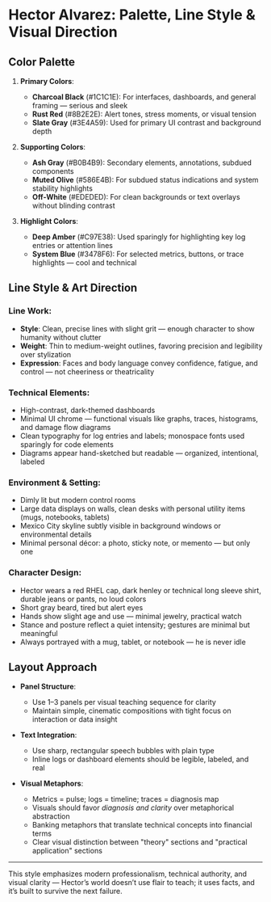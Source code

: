 # Hector Alvarez: Palette, Line Style & Visual Direction

## Color Palette

1. **Primary Colors**:
   - **Charcoal Black** (#1C1C1E): For interfaces, dashboards, and general framing — serious and sleek
   - **Rust Red** (#8B2E2E): Alert tones, stress moments, or visual tension
   - **Slate Gray** (#3E4A59): Used for primary UI contrast and background depth

2. **Supporting Colors**:
   - **Ash Gray** (#B0B4B9): Secondary elements, annotations, subdued components
   - **Muted Olive** (#586E4B): For subdued status indications and system stability highlights
   - **Off-White** (#EDEDED): For clean backgrounds or text overlays without blinding contrast

3. **Highlight Colors**:
   - **Deep Amber** (#C97E38): Used sparingly for highlighting key log entries or attention lines
   - **System Blue** (#3478F6): For selected metrics, buttons, or trace highlights — cool and technical

## Line Style & Art Direction

### Line Work:
- **Style**: Clean, precise lines with slight grit — enough character to show humanity without clutter
- **Weight**: Thin to medium-weight outlines, favoring precision and legibility over stylization
- **Expression**: Faces and body language convey confidence, fatigue, and control — not cheeriness or theatricality

### Technical Elements:
- High-contrast, dark-themed dashboards
- Minimal UI chrome — functional visuals like graphs, traces, histograms, and damage flow diagrams
- Clean typography for log entries and labels; monospace fonts used sparingly for code elements
- Diagrams appear hand-sketched but readable — organized, intentional, labeled

### Environment & Setting:
- Dimly lit but modern control rooms
- Large data displays on walls, clean desks with personal utility items (mugs, notebooks, tablets)
- Mexico City skyline subtly visible in background windows or environmental details
- Minimal personal décor: a photo, sticky note, or memento — but only one

### Character Design:
- Hector wears a red RHEL cap, dark henley or technical long sleeve shirt, durable jeans or pants, no loud colors
- Short gray beard, tired but alert eyes
- Hands show slight age and use — minimal jewelry, practical watch
- Stance and posture reflect a quiet intensity; gestures are minimal but meaningful
- Always portrayed with a mug, tablet, or notebook — he is never idle

## Layout Approach

- **Panel Structure**:
  - Use 1–3 panels per visual teaching sequence for clarity
  - Maintain simple, cinematic compositions with tight focus on interaction or data insight

- **Text Integration**:
  - Use sharp, rectangular speech bubbles with plain type
  - Inline logs or dashboard elements should be legible, labeled, and real

- **Visual Metaphors**:
  - Metrics = pulse; logs = timeline; traces = diagnosis map
  - Visuals should favor *diagnosis and clarity* over metaphorical abstraction
  - Banking metaphors that translate technical concepts into financial terms
  - Clear visual distinction between "theory" sections and "practical application" sections
---

This style emphasizes modern professionalism, technical authority, and visual clarity — Hector’s world doesn’t use flair to teach; it uses facts, and it’s built to survive the next failure.
